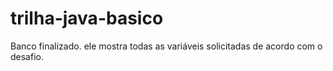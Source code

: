 # trilha-java-basico

Banco finalizado. ele mostra todas as variáveis solicitadas de acordo com o desafio.
